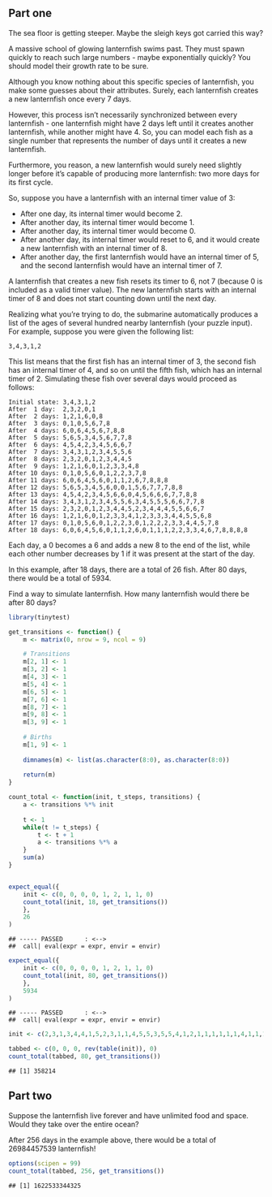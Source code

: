 
## Part one

The sea floor is getting steeper. Maybe the sleigh keys got carried this
way?

A massive school of glowing lanternfish swims past. They must spawn
quickly to reach such large numbers - maybe exponentially quickly? You
should model their growth rate to be sure.

Although you know nothing about this specific species of lanternfish,
you make some guesses about their attributes. Surely, each lanternfish
creates a new lanternfish once every 7 days.

However, this process isn’t necessarily synchronized between every
lanternfish - one lanternfish might have 2 days left until it creates
another lanternfish, while another might have 4. So, you can model each
fish as a single number that represents the number of days until it
creates a new lanternfish.

Furthermore, you reason, a new lanternfish would surely need slightly
longer before it’s capable of producing more lanternfish: two more days
for its first cycle.

So, suppose you have a lanternfish with an internal timer value of 3:

-   After one day, its internal timer would become 2.
-   After another day, its internal timer would become 1.
-   After another day, its internal timer would become 0.
-   After another day, its internal timer would reset to 6, and it would
    create a new lanternfish with an internal timer of 8.
-   After another day, the first lanternfish would have an internal
    timer of 5, and the second lanternfish would have an internal timer
    of 7.

A lanternfish that creates a new fish resets its timer to 6, not 7
(because 0 is included as a valid timer value). The new lanternfish
starts with an internal timer of 8 and does not start counting down
until the next day.

Realizing what you’re trying to do, the submarine automatically produces
a list of the ages of several hundred nearby lanternfish (your puzzle
input). For example, suppose you were given the following list:

`3,4,3,1,2`

This list means that the first fish has an internal timer of 3, the
second fish has an internal timer of 4, and so on until the fifth fish,
which has an internal timer of 2. Simulating these fish over several
days would proceed as follows:

    Initial state: 3,4,3,1,2
    After  1 day:  2,3,2,0,1
    After  2 days: 1,2,1,6,0,8
    After  3 days: 0,1,0,5,6,7,8
    After  4 days: 6,0,6,4,5,6,7,8,8
    After  5 days: 5,6,5,3,4,5,6,7,7,8
    After  6 days: 4,5,4,2,3,4,5,6,6,7
    After  7 days: 3,4,3,1,2,3,4,5,5,6
    After  8 days: 2,3,2,0,1,2,3,4,4,5
    After  9 days: 1,2,1,6,0,1,2,3,3,4,8
    After 10 days: 0,1,0,5,6,0,1,2,2,3,7,8
    After 11 days: 6,0,6,4,5,6,0,1,1,2,6,7,8,8,8
    After 12 days: 5,6,5,3,4,5,6,0,0,1,5,6,7,7,7,8,8
    After 13 days: 4,5,4,2,3,4,5,6,6,0,4,5,6,6,6,7,7,8,8
    After 14 days: 3,4,3,1,2,3,4,5,5,6,3,4,5,5,5,6,6,7,7,8
    After 15 days: 2,3,2,0,1,2,3,4,4,5,2,3,4,4,4,5,5,6,6,7
    After 16 days: 1,2,1,6,0,1,2,3,3,4,1,2,3,3,3,4,4,5,5,6,8
    After 17 days: 0,1,0,5,6,0,1,2,2,3,0,1,2,2,2,3,3,4,4,5,7,8
    After 18 days: 6,0,6,4,5,6,0,1,1,2,6,0,1,1,1,2,2,3,3,4,6,7,8,8,8,8

Each day, a 0 becomes a 6 and adds a new 8 to the end of the list, while
each other number decreases by 1 if it was present at the start of the
day.

In this example, after 18 days, there are a total of 26 fish. After 80
days, there would be a total of 5934.

Find a way to simulate lanternfish. How many lanternfish would there be
after 80 days?

``` r
library(tinytest)

get_transitions <- function() {
    m <- matrix(0, nrow = 9, ncol = 9)

    # Transitions
    m[2, 1] <- 1
    m[3, 2] <- 1
    m[4, 3] <- 1
    m[5, 4] <- 1
    m[6, 5] <- 1
    m[7, 6] <- 1
    m[8, 7] <- 1
    m[9, 8] <- 1
    m[3, 9] <- 1
    
    # Births
    m[1, 9] <- 1
    
    dimnames(m) <- list(as.character(8:0), as.character(8:0))
    
    return(m)
}

count_total <- function(init, t_steps, transitions) {
    a <- transitions %*% init
    
    t <- 1
    while(t != t_steps) {
        t <- t + 1
        a <- transitions %*% a
    }
    sum(a)
}


expect_equal({
    init <- c(0, 0, 0, 0, 1, 2, 1, 1, 0)
    count_total(init, 18, get_transitions())
    },
    26
)
```

    ## ----- PASSED      : <-->
    ##  call| eval(expr = expr, envir = envir)

``` r
expect_equal({
    init <- c(0, 0, 0, 0, 1, 2, 1, 1, 0)
    count_total(init, 80, get_transitions())
    },
    5934
)
```

    ## ----- PASSED      : <-->
    ##  call| eval(expr = expr, envir = envir)

``` r
init <- c(2,3,1,3,4,4,1,5,2,3,1,1,4,5,5,3,5,5,4,1,2,1,1,1,1,1,1,4,1,1,1,4,1,3,1,4,1,1,4,1,3,4,5,1,1,5,3,4,3,4,1,5,1,3,1,1,1,3,5,3,2,3,1,5,2,2,1,1,4,1,1,2,2,2,2,3,2,1,2,5,4,1,1,1,5,5,3,1,3,2,2,2,5,1,5,2,4,1,1,3,3,5,2,3,1,2,1,5,1,4,3,5,2,1,5,3,4,4,5,3,1,2,4,3,4,1,3,1,1,2,5,4,3,5,3,2,1,4,1,4,4,2,3,1,1,2,1,1,3,3,3,1,1,2,2,1,1,1,5,1,5,1,4,5,1,5,2,4,3,1,1,3,2,2,1,4,3,1,1,1,3,3,3,4,5,2,3,3,1,3,1,4,1,1,1,2,5,1,4,1,2,4,5,4,1,5,1,5,5,1,5,5,2,5,5,1,4,5,1,1,3,2,5,5,5,4,3,2,5,4,1,1,2,4,4,1,1,1,3,2,1,1,2,1,2,2,3,4,5,4,1,4,5,1,1,5,5,1,4,1,4,4,1,5,3,1,4,3,5,3,1,3,1,4,2,4,5,1,4,1,2,4,1,2,5,1,1,5,1,1,3,1,1,2,3,4,2,4,3,1)

tabbed <- c(0, 0, 0, rev(table(init)), 0)
count_total(tabbed, 80, get_transitions())
```

    ## [1] 358214

## Part two

Suppose the lanternfish live forever and have unlimited food and space.
Would they take over the entire ocean?

After 256 days in the example above, there would be a total of
26984457539 lanternfish!

``` r
options(scipen = 99)
count_total(tabbed, 256, get_transitions())
```

    ## [1] 1622533344325
